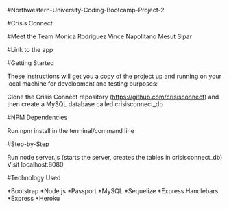 #Northwestern-University-Coding-Bootcamp-Project-2 

#Crisis Connect


#Meet the Team
Monica Rodriguez
Vince Napolitano
Mesut Sipar

#Link to the app



#Getting Started

These instructions will get you a copy of the project up and running on your local machine for development and testing purposes:

Clone the Crisis Connect repository (https://github.com/crisisconnect) and then create a MySQL database called crisisconnect_db

#NPM Dependencies

Run npm install in the terminal/command line


#Step-by-Step

Run node server.js (starts the server, creates the tables in crisisconnect_db)
Visit localhost:8080


#Technology Used

*Bootstrap
*Node.js
*Passport
*MySQL
*Sequelize
*Express Handlebars
*Express
*Heroku
